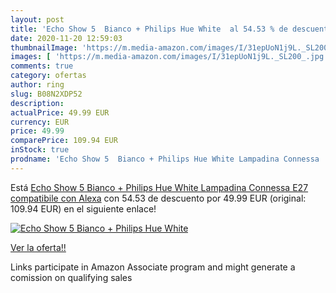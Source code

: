 ```yaml
---
layout: post
title: 'Echo Show 5  Bianco + Philips Hue White  al 54.53 % de descuento'
date: 2020-11-20 12:59:03
thumbnailImage: 'https://m.media-amazon.com/images/I/31epUoN1j9L._SL200_.jpg'
images: [ 'https://m.media-amazon.com/images/I/31epUoN1j9L._SL200_.jpg' ]
comments: true
category: ofertas
author: ring
slug: B08N2XDP52
description:
actualPrice: 49.99 EUR
currency: EUR
price: 49.99
comparePrice: 109.94 EUR
inStock: true
prodname: 'Echo Show 5  Bianco + Philips Hue White Lampadina Connessa  E27   compatibile con Alexa'
---
```


Está [Echo Show 5  Bianco + Philips Hue White Lampadina Connessa  E27   compatibile con Alexa](https://www.amazon.it/dp/B08N2XDP52/?tag=tolees00-21) con 54.53 de descuento por 49.99 EUR (original: 109.94 EUR) en el siguiente enlace!

[![Echo Show 5  Bianco + Philips Hue White ](https://m.media-amazon.com/images/I/31epUoN1j9L._SL200_.jpg)](https://www.amazon.it/dp/B08N2XDP52/?tag=tolees00-21)

[Ver la oferta!!](https://www.amazon.it/dp/B08N2XDP52/?tag=tolees00-21)

Links participate in Amazon Associate program and might generate a comission on qualifying sales


